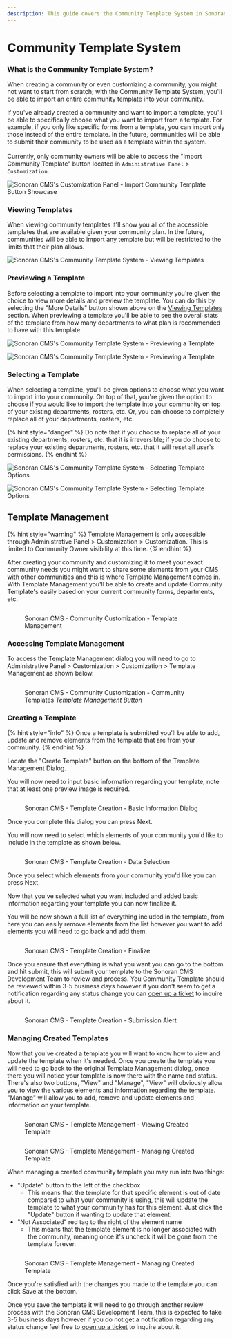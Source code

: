 ```yaml
---
description: This guide covers the Community Template System in Sonoran CMS.
---
```


# Community Template System

### What is the Community Template System?

When creating a community or even customizing a community, you might not want to start from scratch; with the Community Template System, you'll be able to import an entire community template into your community.

If you've already created a community and want to import a template, you'll be able to specifically choose what you want to import from a template. For example, if you only like specific forms from a template, you can import only those instead of the entire template. In the future, communities will be able to submit their community to be used as a template within the system.\
\
Currently, only community owners will be able to access the "Import Community Template" button located in `Administrative Panel` > `Customization`.

![Sonoran CMS's Customization Panel - Import Community Template Button Showcase](../../.gitbook/assets/4cg3e557.png)

### Viewing Templates

When viewing community templates it'll show you all of the accessible templates that are available given your community plan. In the future, communities will be able to import any template but will be restricted to the limits that their plan allows.

![Sonoran CMS's Community Template System - Viewing Templates](../../.gitbook/assets/b3bi598b.png)

### Previewing a Template

Before selecting a template to import into your community you're given the choice to view more details and preview the template. You can do this by selecting the "More Details" button shown above on the [Viewing Templates](community-template-system.md#viewing-templates) section. When previewing a template you'll be able to see the overall stats of the template from how many departments to what plan is recommended to have with this template.

![Sonoran CMS's Community Template System - Previewing a Template](../../.gitbook/assets/bf76a2f1.png)

![Sonoran CMS's Community Template System - Previewing a Template](../../.gitbook/assets/663i007f.png)

### Selecting a Template

When selecting a template, you'll be given options to choose what you want to import into your community. On top of that, you're given the option to choose if you would like to import the template into your community on top of your existing departments, rosters, etc. Or, you can choose to completely replace all of your departments, rosters, etc.

{% hint style="danger" %}
Do note that if you choose to replace all of your existing departments, rosters, etc. that it is irreversible; if you do choose to replace your existing departments, rosters, etc. that it will reset all user's permissions.
{% endhint %}

![Sonoran CMS's Community Template System - Selecting Template Options](../../.gitbook/assets/4c9a7bji.png)

![Sonoran CMS's Community Template System - Selecting Template Options](../../.gitbook/assets/09ch7dj0.png)



## Template Management

{% hint style="warning" %}
Template Management is only accessible through Administrative Panel > Customization > Customization. This is limited to Community Owner visibility at this time.
{% endhint %}

After creating your community and customizing it to meet your exact community needs you might want to share some elements from your CMS with other communities and this is where Template Management comes in. With Template Management you'll be able to create and update Community Template's easily based on your current community forms, departments, etc.

<figure><img src="https://i.imgur.com/jxk4jU8.png" alt=""><figcaption><p>Sonoran CMS - Community Customization - Template Management</p></figcaption></figure>

### Accessing Template Management

To access the Template Management dialog you will need to go to Administrative Panel > Customization > Customization > Template Management as shown below.

<figure><img src="https://i.imgur.com/jIBlAdt.png" alt=""><figcaption><p>Sonoran CMS - Community Customization - Community Templates <em>Template Management Button</em></p></figcaption></figure>

### Creating a Template

{% hint style="info" %}
Once a template is submitted you'll be able to add, update and remove elements from the template that are from your community.
{% endhint %}

Locate the "Create Template" button on the bottom of the Template Management Dialog.

You will now need to input basic information regarding your template, note that at least one preview image is required.

<figure><img src="https://i.imgur.com/15IIFRu.png" alt=""><figcaption><p>Sonoran CMS - Template Creation - Basic Information Dialog</p></figcaption></figure>

Once you complete this dialog you can press Next.

You will now need to select which elements of your community you'd like to include in the template as shown below.

<figure><img src="https://i.imgur.com/LiJIb29.png" alt=""><figcaption><p>Sonoran CMS - Template Creation - Data Selection</p></figcaption></figure>

Once you select which elements from your community you'd like you can press Next.

Now that you've selected what you want included and added basic information regarding your template you can now finalize it.

You will be now shown a full list of everything included in the template, from here you can easily remove elements from the list however you want to add elements you will need to go back and add them.

<figure><img src="https://i.imgur.com/18lVPs3.png" alt=""><figcaption><p>Sonoran CMS - Template Creation - Finalize</p></figcaption></figure>

Once you ensure that everything is what you want you can go to the bottom and hit submit, this will submit your template to the Sonoran CMS Development Team to review and process. You Community Template should be reviewed within 3-5 business days however if you don't seem to get a notification regarding any status change you can [open up a ticket](https://support.sonoransoftware.com/) to inquire about it.

<figure><img src="https://i.imgur.com/dpDPhuv.png" alt=""><figcaption><p>Sonoran CMS - Template Creation - Submission Alert</p></figcaption></figure>

### Managing Created Templates

Now that you've created a template you will want to know how to view and update the template when it's needed. Once you create the template you will need to go back to the original Template Management dialog, once there you will notice your template is now there with the name and status. There's also two buttons, "View" and "Manage", "View" will obviously allow you to view the various elements and information regarding the template. "Manage" will allow you to add, remove and update elements and information on your template.

<figure><img src="https://i.imgur.com/gfW9zkJ.png" alt=""><figcaption><p>Sonoran CMS - Template Management - Viewing Created Template</p></figcaption></figure>

<figure><img src="https://i.imgur.com/G0UcMVG.png" alt=""><figcaption><p>Sonoran CMS - Template Management - Managing Created Template</p></figcaption></figure>

When managing a created community template you may run into two things:

* "Update" button to the left of the checkbox
  * This means that the template for that specific element is out of date compared to what your community is using, this will update the template to what your community has for this element. Just click the "Update" button if wanting to update that element.
* "Not Associated" red tag to the right of the element name
  * This means that the template element is no longer associated with the community, meaning once it's uncheck it will be gone from the template forever.

<figure><img src="https://i.imgur.com/ygzURs6.png" alt=""><figcaption><p>Sonoran CMS - Template Management - Managing Created Template</p></figcaption></figure>

Once you're satisfied with the changes you made to the template you can click Save at the bottom.

Once you save the template it will need to go through another review process with the Sonoran CMS Development Team, this is expected to take 3-5 business days however if you do not get a notification regarding any status change feel free to [open up a ticket](https://support.sonoransoftware.com/) to inquire about it.

